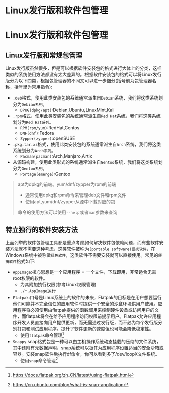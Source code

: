 # Linux发行版和软件包管理

# Linux发行版和软件包管理
## Linux发行版和常规包管理
Linux发行版虽然很多，但是可以根据软件安装包的格式进行大体上的分类，这样类似的系统使用方法都没有太大差异的。根据软件安装包的格式可以将Linux发行版分为以下四类，根据包管理器的不同又可以进一步细分(括号前为包管理器名称，括号里为常用指令):
* `.deb`格式，使用此类安装包的系统通常派生自`Debian`系统，我们将这类系统划分为`Debian系列`。
    * `DPKG(dpkg/apt)`:Debian,Ubuntu,LinuxMint,Kali
* `.rpm`格式，使用此类安装包的系统通常派生自`Red Hat`系统，我们将这类系统划分为`Red Hat系列`。
    * `RPM(rpm/yum)`:RedHat,Centos
    * `DNF(dnf)`:Fedora
    * `Zypper(zypper)`:openSUSE
* `.pkg.tar.xz`格式，使用此类安装包的系统通常派生自`Arch`系统，我们将这类系统划分为`Arch系列`。
    * `Pacman(pacman)`:Arch,Manjaro,Artix
* 从源码构建，使用此类形式的系统通常派生自`Gentoo`系统，我们将这类系统划分为`Gentoo系列`。
    * `Portage(emerge)`:Gentoo
> apt为dpkg的前端。yum/dnf/zypper为rpm的前端
> * 通常使用dpkg和rpm命令来管理deb文件和rpm文件
> * 使用apt,yum/dnf/zypper从源中下载对应的包
> 
> 命令的使用方法可以使用`--help`或者`man`参数来查询
## 特立独行的软件安装方法
上面列举的软件包管理工具都是重点考虑如何解决软件包依赖问题，而有些软件安装方法就不需要这种考虑，这类软件被称为`(portable software)便携软件`，在Windows系统中被称做`绿色软件`，这类软件不需要安装就可以直接使用。常见的`便携软件`格式如下:
* `AppImage`:核心思想是一个应用程序 = 一个文件，下载即用，非常适合无需root权限的软件。
    * 为其附加执行权限(参考Linux权限管理)
    * `./*.AppImage`运行
* `Flatpak`:口号是Linux系统上的软件的未来，Flatpak的目标是在用户想要运行他们可能并不完全信任的应用软件时提供一个安全的沙盒环境供用户使用。应用程序将必须使用由flatpak提供的函数调用来控制硬件设备或访问用户的文件，而flatpak将会在给予应用程序访问权限前提示用户。Flatpak允许应用程序开发人员直接向用户提供更新，而无需通过发行版，而不必为每个发行版分别打包和测试应用程序。提升了软件更新的速度但也可能会降低稳定性。
    * 使用`flatpak`命令管理[^1]
* `Snappy`:snap格式包是一种可以由主机操作系统动态挂载的压缩的文件系统，其中还附有元数据声明，snap系统可以据其为应用程序设置适当的安全沙箱或容器。安装snap软件后执行df命令，你可以看到多了/dev/loopX文件系统。
    * 使用`snap`命令管理[^2]

[^1]:https://docs.flatpak.org/zh_CN/latest/using-flatpak.html
[^2]:https://cn.ubuntu.com/blog/what-is-snap-application


